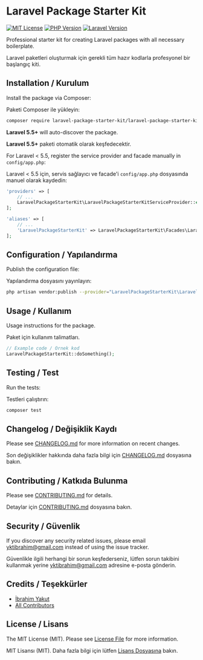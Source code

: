 # Laravel Package Starter Kit

[![MIT License](https://img.shields.io/badge/License-MIT-green.svg)](LICENSE)
[![PHP Version](https://img.shields.io/badge/PHP-8.0%2B-blue)](composer.json)
[![Laravel Version](https://img.shields.io/badge/Laravel-8.0%2B%20%7C%209.0%2B%20%7C%2010.0%2B-red)](composer.json)

Professional starter kit for creating Laravel packages with all necessary boilerplate.

Laravel paketleri oluşturmak için gerekli tüm hazır kodlarla profesyonel bir başlangıç kiti.

## Installation / Kurulum

Install the package via Composer:

Paketi Composer ile yükleyin:

```bash
composer require laravel-package-starter-kit/laravel-package-starter-kit
```

**Laravel 5.5+** will auto-discover the package.

**Laravel 5.5+** paketi otomatik olarak keşfedecektir.

For Laravel < 5.5, register the service provider and facade manually in `config/app.php`:

Laravel < 5.5 için, servis sağlayıcı ve facade'i `config/app.php` dosyasında manuel olarak kaydedin:

```php
'providers' => [
    // ...
    LaravelPackageStarterKit\LaravelPackageStarterKitServiceProvider::class,
];

'aliases' => [
    // ...
    'LaravelPackageStarterKit' => LaravelPackageStarterKit\Facades\LaravelPackageStarterKit::class,
];
```

## Configuration / Yapılandırma

Publish the configuration file:

Yapılandırma dosyasını yayınlayın:

```bash
php artisan vendor:publish --provider="LaravelPackageStarterKit\LaravelPackageStarterKitServiceProvider" --tag="config"
```

## Usage / Kullanım

Usage instructions for the package.

Paket için kullanım talimatları.

```php
// Example code / Örnek kod
LaravelPackageStarterKit::doSomething();
```

## Testing / Test

Run the tests:

Testleri çalıştırın:

```bash
composer test
```

## Changelog / Değişiklik Kaydı

Please see [CHANGELOG.md](CHANGELOG.md) for more information on recent changes.

Son değişiklikler hakkında daha fazla bilgi için [CHANGELOG.md](CHANGELOG.md) dosyasına bakın.

## Contributing / Katkıda Bulunma

Please see [CONTRIBUTING.md](CONTRIBUTING.md) for details.

Detaylar için [CONTRIBUTING.md](CONTRIBUTING.md) dosyasına bakın.

## Security / Güvenlik

If you discover any security related issues, please email [yktibrahim@gmail.com](mailto:yktibrahim@gmail.com) instead of using the issue tracker.

Güvenlikle ilgili herhangi bir sorun keşfederseniz, lütfen sorun takibini kullanmak yerine [yktibrahim@gmail.com](mailto:yktibrahim@gmail.com) adresine e-posta gönderin.

## Credits / Teşekkürler

- [İbrahim Yakut](https://github.com/yktibrahim)
- [All Contributors](../../contributors)

## License / Lisans

The MIT License (MIT). Please see [License File](LICENSE) for more information.

MIT Lisansı (MIT). Daha fazla bilgi için lütfen [Lisans Dosyasına](LICENSE) bakın. 